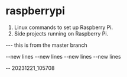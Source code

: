 # raspberrypi

1. Linux commands to set up Raspberry Pi.
2. Side projects running on Raspberry Pi.



--- this is from the master branch



--new lines
--new lines
--new lines
--new lines


-- 20231221_105708
